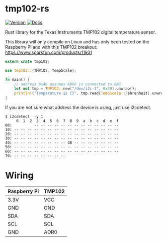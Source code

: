 # tmp102-rs

[![Version](https://img.shields.io/crates/v/tmp102.svg)](https://crates.io/crates/tmp102)
[![Docs](https://docs.rs/tmp102/badge.svg)](https://docs.rs/tmp102)

Rust library for the Texas Instruments TMP102 digital temperature sensor.

This library will only compile on Linux and has only been tested on the Raspberry Pi and with this TMP102 breakout: https://www.sparkfun.com/products/11931

```rust
extern crate tmp102;

use tmp102::{TMP102, TempScale};

fn main() {
    // address 0x48 assumes ADR0 is connected to GND
    let mut tmp = TMP102::new("/dev/i2c-1", 0x48).unwrap();
    println!("Temperature is {}", tmp.read(TempScale::Fahrenheit).unwrap());
}

```

If you are not sure what address the device is using, just use i2cdetect.

```
$ i2cdetect  -y 1
     0  1  2  3  4  5  6  7  8  9  a  b  c  d  e  f
00:          -- -- -- -- -- -- -- -- -- -- -- -- -- 
10: -- -- -- -- -- -- -- -- -- -- -- -- -- -- -- -- 
20: -- -- -- -- -- -- -- -- -- -- -- -- -- -- -- -- 
30: -- -- -- -- -- -- -- -- -- -- -- -- -- -- -- -- 
40: -- -- -- -- -- -- -- -- 48 -- -- -- -- -- -- -- 
50: -- -- -- -- -- -- -- -- -- -- -- -- -- -- -- -- 
60: -- -- -- -- -- -- -- -- -- -- -- -- -- -- -- -- 
70: -- -- -- -- -- -- -- --                         
```

 # Wiring
  
 | Raspberry Pi | TMP102 |
 |--------------|--------|
 | 3.3V         | VCC    |
 | GND          | GND    |
 | SDA          | SDA    |
 | SCL          | SCL    |
 | GND          | ADR0   |
 
  